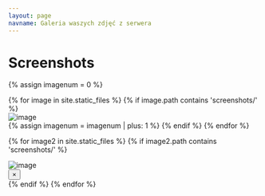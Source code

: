 ```yaml
---
layout: page
navname: Galeria waszych zdjęć z serwera 
---
```


<link href="{{ site.baseurl }}/assets/micromodal.custom.css" rel="stylesheet">

# Screenshots

{% assign imagenum = 0 %}

<div class="grid grid-cols-2 md:grid-cols-3 gap-3">
{% for image in site.static_files %}
{% if image.path contains 'screenshots/' %}
<div data-micromodal-trigger="{{ image.name }}" class="cursor-pointer transition-shadow duration-200 hover:shadow-lg">
<img class="object-cover w-full h-32 md:h-48 rounded-lg" src="{{ site.baseurl }}{{ image.path }}" alt="image" />
</div>
{% assign imagenum = imagenum | plus: 1 %}
{% endif %}
{% endfor %}
</div>

{% for image2 in site.static_files %}
{% if image2.path contains 'screenshots/' %}
<div class="modal micromodal-slide" id="{{ image2.name }}" aria-hidden="true">
<div class="modal__overlay" tabindex="-1" data-micromodal-close>
<img src="{{ site.baseurl }}{{ image2.path }}" style="max-width:90%;max-height:90vh;" alt="image"  role="dialog" aria-modal="true" aria-labelledby="{{ image2.name }}-title"/>
<div class="absolute top-0 right-0">
<button aria-label="Close modal" class="px-6 py-4 text-2xl text-gray-200" data-micromodal-close>&times;</button>
</div>
</div>
</div>
{% endif %}
{% endfor %}

<br>

<script src="https://unpkg.com/micromodal/dist/micromodal.min.js"></script>
<script src="{{ site.baseurl }}/assets/micromodal.custom.js"></script>
